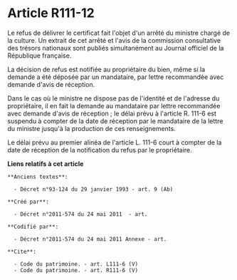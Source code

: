 # Article R111-12

Le refus de délivrer le certificat fait l'objet d'un arrêté du ministre chargé de la culture. Un extrait de cet arrêté et
l'avis de la commission consultative des trésors nationaux sont publiés simultanément au Journal officiel de la République
française. 

La décision de refus est notifiée au propriétaire du bien, même si la demande a été déposée par un mandataire, par lettre
recommandée avec demande d'avis de réception. 

Dans le cas où le ministre ne dispose pas de l'identité et de l'adresse du propriétaire, il en fait la demande au mandataire
par lettre recommandée avec demande d'avis de réception ; le délai prévu à l'article R. 111-6 est suspendu à compter de la
date de réception par le mandataire de la lettre du ministre jusqu'à la production de ces renseignements. 

Le délai prévu au premier alinéa de l'article L. 111-6 court à compter de la date de réception de la notification du refus
par le propriétaire.

**Liens relatifs à cet article**

	**Anciens textes**:

	  - Décret n°93-124 du 29 janvier 1993 - art. 9 (Ab)

	**Créé par**:

	  - Décret n°2011-574 du 24 mai 2011  - art.

	**Codifié par**:

	  - Décret n°2011-574 du 24 mai 2011 Annexe - art.

	**Cite**:

	  - Code du patrimoine. - art. L111-6 (V)
	  - Code du patrimoine. - art. R111-6 (V)
